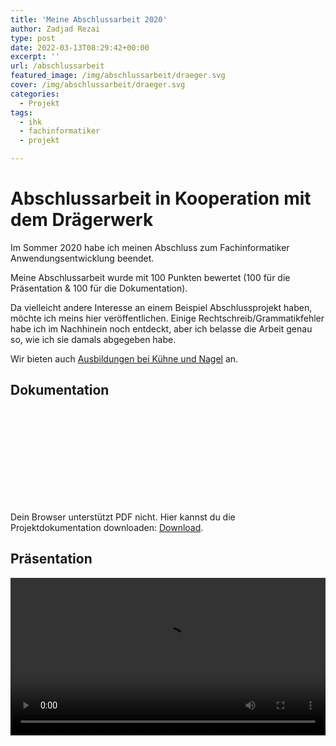```yaml
---
title: 'Meine Abschlussarbeit 2020'
author: Zadjad Rezai
type: post
date: 2022-03-13T08:29:42+00:00
excerpt: ''
url: /abschlussarbeit
featured_image: /img/abschlussarbeit/draeger.svg
cover: /img/abschlussarbeit/draeger.svg
categories:
  - Projekt
tags:
  - ihk
  - fachinformatiker
  - projekt

---
```


# Abschlussarbeit in Kooperation mit dem Drägerwerk

Im Sommer 2020 habe ich meinen Abschluss zum Fachinformatiker Anwendungsentwicklung beendet.

Meine Abschlussarbeit wurde mit 100 Punkten bewertet (100 für die Präsentation & 100 für die Dokumentation).

Da vielleicht andere Interesse an einem Beispiel Abschlussprojekt haben, möchte ich meins hier veröffentlichen.
Einige Rechtschreib/Grammatikfehler habe ich im Nachhinein noch entdeckt, aber ich belasse die Arbeit
genau so, wie ich sie damals abgegeben habe.

Wir bieten auch [Ausbildungen bei Kühne und Nagel](https://jobs.kuehne-nagel.com/de/de) an.

## Dokumentation

<object data="/cv/traineeship/dokumentation.pdf" type="application/pdf" width="100%" height="480px">
    <embed src="/cv/traineeship/dokumentation.pdf">
        <p>Dein Browser unterstützt PDF nicht. Hier kannst du die Projektdokumentation downloaden: <a href="/cv/traineeship/dokumentation.pdf">Download</a>.</p>
    </embed>
</object>

## Präsentation

<video width="100%" controls>
  <source src="/cv/traineeship/praesentation.mp4" type="video/mp4">
</video>

